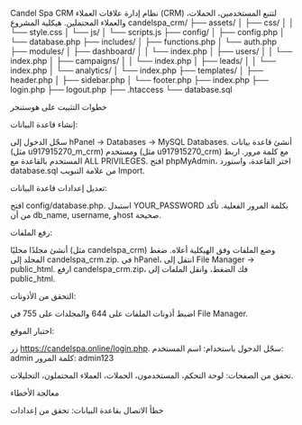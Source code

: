 Candel Spa CRM
نظام إدارة علاقات العملاء (CRM) لتتبع المستخدمين، الحملات، والعملاء المحتملين.
هيكلية المشروع
candelspa_crm/
├── assets/
│   ├── css/
│   │   └── style.css
│   └── js/
│       └── scripts.js
├── config/
│   ├── config.php
│   └── database.php
├── includes/
│   ├── functions.php
│   └── auth.php
├── modules/
│   ├── dashboard/
│   │   └── index.php
│   ├── users/
│   │   └── index.php
│   ├── campaigns/
│   │   └── index.php
│   ├── leads/
│   │   └── index.php
│   └── analytics/
│       └── index.php
├── templates/
│   ├── header.php
│   ├── sidebar.php
│   └── footer.php
├── index.php
├── login.php
├── logout.php
├── .htaccess
└── database.sql

خطوات التثبيت على هوستنجر

إنشاء قاعدة البيانات:

سجّل الدخول إلى hPanel -> Databases -> MySQL Databases.
أنشئ قاعدة بيانات (مثل u917915270_m_crm) ومستخدم (مثل u917915270_crm) مع كلمة مرور.
اربط المستخدم بالقاعدة مع ALL PRIVILEGES.
افتح phpMyAdmin، اختر القاعدة، واستورد database.sql من علامة التبويب Import.


تعديل إعدادات قاعدة البيانات:

افتح config/database.php.
استبدل YOUR_PASSWORD بكلمة المرور الفعلية.
تأكد من أن db_name, username, وhost صحيحة.


رفع الملفات:

أنشئ مجلدًا محليًا (مثل candelspa_crm) وضع الملفات وفق الهيكلية أعلاه.
ضغط المجلد إلى candelspa_crm.zip.
في hPanel، انتقل إلى File Manager -> public_html.
ارفع candelspa_crm.zip، فك الضغط، وانقل الملفات إلى public_html.


التحقق من الأذونات:

اضبط أذونات الملفات على 644 والمجلدات على 755 في File Manager.


اختبار الموقع:

زر https://candelspa.online/login.php.
سجّل الدخول باستخدام:
اسم المستخدم: admin
كلمة المرور: admin123


تحقق من الصفحات: لوحة التحكم، المستخدمون، الحملات، العملاء المحتملون، التحليلات.



معالجة الأخطاء

خطأ الاتصال بقاعدة البيانات: تحقق من إعدادات

